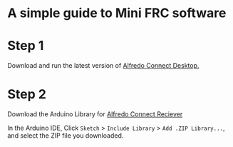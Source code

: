 # A simple guide to Mini FRC software
# Step 1
Download and run the latest version of [Alfredo Connect Desktop.](https://github.com/AlfredoElectronics/AlfredoConnect-Desktop/releases)
# Step 2 
Download the Arduino Library for [Alfredo Connect Reciever](https://github.com/AlfredoElectronics/AlfredoConnect-Receive/archive/refs/heads/master.zip)

In the Arduino IDE, Click `Sketch` > `Include Library` > `Add .ZIP Library...`, and select the ZIP file you downloaded.

